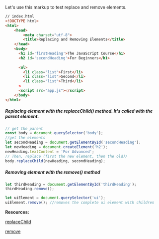 Let's use this markup to test replace and remove elements.

  ```HTML
  // index.html
  <!DOCTYPE html>
  <html>
      <head>
          <meta charset="utf-8">
          <title>Replacing and Removing Elements</title>
      </head>
      <body>
        <h1 id='firstHeading'>The JavaScript Course</h1>
        <h2 id='secondHeading'>For Beginners</h1>
               
        <ul>
          <li class="list">First</li>
          <li class="list">Second</li>
          <li class="list">Third</li>
        <  
        <script src="app.js"></script>
      </body>
  </html>
  ```
  
##### Replacing element with the replaceChild() method. It's called with the parent element.
```JavaScript
// get the parent
const body = document.querySelector('body');
//get the elements
let secondHeading = document.getElementById('secondHeading');
let newHeading = document.createElement('h2');
newHeading.textContent = 'For Advanced';
// Then, replace (first the new element, then the old)/
body.replaceChild(newHeading, secondHeading);
```

##### Removing element with the remove() method 
```JavaScript
let thirdHeading = document.getElementById('thirdHeading');
thirdHeading.remove();
```

```JavaScript
let uiElement = document.querySelector('ui');
uiElement.remove(); //removes the complete ui element with children
``` 
 
**Resources:**

[replaceChild](https://developer.mozilla.org/en-US/docs/Web/API/Node/replaceChild)

[remove](https://developer.mozilla.org/en-US/docs/Web/API/ChildNode/remove)
